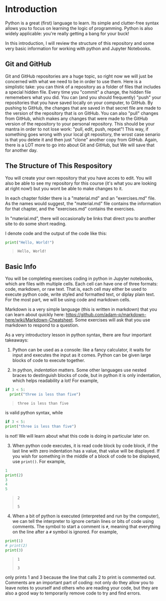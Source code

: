 # Introduction

Python is a great (first) language to learn. Its simple and clutter-free syntax allows you to focus on learning the logic of programming. Python is also widely applicable: you're really getting a bang for your buck!

In this introduction, I will review the structure of this repository and some very basic information for working with python and Jupyter Notebooks.

## Git and GitHub

Git and GitHub repositories are a huge topic, so right now we will just be concerned with what we need to be in order to use them. Here is a simplistic take: you can think of a repository as a folder of files that includes a special hidden file. Every time you "commit" a change, the hidden file rememebers what you did. You can (and you should frequently) "push" your repositories that you have saved locally on your computer, to GitHub. By pushing to GitHub, the changes that are saved in that secret file are made to the version of the repository that is on GitHub. You can also "pull" changes from GitHub, which makes any changes that were made to the GitHub version of the repository to your personal repository. This should be your mantra in order to not lose work: "pull, edit, push, repeat"! This way, if something goes wrong with your local git repository, the wrost case senario is that you delete it and then just "clone" another copy from GitHub. Again, there is a LOT more to go into about Git and GitHub, but We will save that for another day.


## The Structure of This Respository

You will create your own repository that you have acces to edit. You will also be able to see my repository for this course (it's what you are looking at right now!) but you wont be able to make changes to it.

In each chapter folder there is a "material.md" and an "exercises.md" file. As the names would suggest, the "material.md" file contains the information for that chapter, and the "exercises.md" contains the exercises.

In "material.md", there will occasionally be links that direct you to another site to do some short reading.

I denote code and the output of the code like this:

```python
print("Hello, World!")
```
> `Hello, World!`


## Basic Info

You will be completing exercises coding in python in Jupyter notebooks, which are files with multiple cells. Each cell can have one of three formats: code, markdown, or raw text. That is, each cell may either be used to execute python code, write styled and formatted text, or diplay plain text. For the most part, we will be using code and markdown cells.

Markdown is a very simple language (this is written in markdown) that you can learn about quickly here: https://github.com/adam-p/markdown-here/wiki/Markdown-Cheatsheet. Some exercises will ask that you use markdown to respond to a question.

As a very introductory lesson in python syntax, there are four important takeaways:

1. Python can be used as a console: like a fancy calculator, it waits for input and executes the input as it comes. Python can be given large blocks of code to execute together.

2. In python, *indentation* matters. Some other languages use nested braces to destinguish blocks of code, but in python it is only indentation, which helps readability a lot! For example,
```python
if 3 < 5:
  print("three is less than five")
```
> `three is less than five`

is valid python syntax, while
```python
if 3 < 5:
print("three is less than five")
```
is not! We will learn about what this code is doing in particular later on.

3. When python code executes, it is read code block by code block, if the last line with zero indentation has a value, that value will be displayed. If you wish for something in the middle of a block of code to be displayed, use `print()`. For example,
```python
1
print(2)
3
4
5
```
> `2`
>
> `5`

4. When a bit of python is executed (interpreted and run by the computer), we can tell the interpreter to ignore certain lines or bits of code using comments. The symbol to start a comment is `#`, meaning that everything on the line after a `#` symbol is ignored. For example,

```python
print(1)
# print(2)
print(3)
```
> `1`
>
> `3`

only prints 1 and 3 because the line that calls 2 to print is commented out. Comments are an important part of coding: not only do they allow you to leave notes to yourself and others who are reading your code, but they are also a good way to temporarily remove code to try and find errors.
